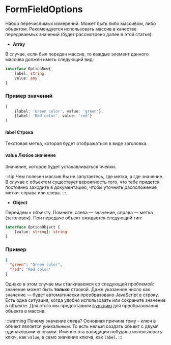 # FormFieldOptions

Набор перечислимых измерений. Может быть либо массивом, либо объектом. Рекомендуется использовать
массив в качестве передаваемых значений (будет рассмотрено далее в этой статье).

- **Array**

В случае, если был передан массив, то каждые элемент данного массива должен иметь следующий вид:
```ts
interface OptionRow{
    label: string,
    value: any
}
```
### Пример значений

```ts
[
    {label: 'Green color', value: 'green'},
    {label: 'Red color', value: 'red'}
]
```

#### label <Badge type = "tip">Строка</Badge>

Текстовая метка, которая будет отображаться в виде заголовка.

#### value <Badge type = "tip">Любое значение</Badge>

Значение, которое будет устанавливаться ячейки.

:::tip Чем полезен массив
Вы не запутаетесь, где метка, а где значение. В случае с объектом существует вероятность того, что
тебе придется
постоянно заходите в документацию, чтобы уточнить расположение метки: справа или слева.
:::

- **Object**

Перейдем к объекту. Помните: слева — значение, справа — метка (заголовок). При передаче объект ожидается следующий тип:
```ts
interface OptionObject {
	[value: string]: string
}
```

### Пример

```json
{
  "green": "Green color",
  "red": "Red color"
}
```

Однако в этом случае мы сталкиваемся со следующей проблемой: значение может быть **только** строкой. Даже указанное число
как значение — будет автоматически преобразовано JavaScript в строку. Есть одна ситуация, когда удобно
использовать
или сохраните значение в объекте. Для этого мы предоставили [функцию](./../guide/utils#convertOptionsObject) для
преобразования объекта в массив.

:::warning Почему значение слева?
Основная причина тому - ключ в объект является уникальным. То есть нельзя создать объект с двумя одинаковыми ключами. 
Именно эта валидация побудила использовать ключ, как `value`, а само значение ключа, как `label`.
:::
